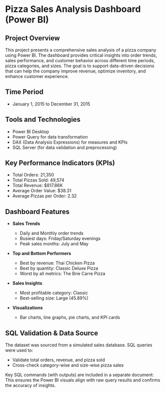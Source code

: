 # Pizza Sales Analysis Dashboard (Power BI)

## Project Overview

This project presents a comprehensive sales analysis of a pizza company using Power BI. The dashboard provides critical insights into order trends, sales performance, and customer behavior across different time periods, pizza categories, and sizes. The goal is to support data-driven decisions that can help the company improve revenue, optimize inventory, and enhance customer experience.

## Time Period

- January 1, 2015 to December 31, 2015

## Tools and Technologies

- Power BI Desktop
- Power Query for data transformation
- DAX (Data Analysis Expressions) for measures and KPIs
- SQL Server (for data validation and preprocessing)

## Key Performance Indicators (KPIs)

- Total Orders: 21,350  
- Total Pizzas Sold: 49,574  
- Total Revenue: $817.86K  
- Average Order Value: $38.31  
- Average Pizzas per Order: 2.32  

## Dashboard Features

- **Sales Trends**  
  - Daily and Monthly order trends  
  - Busiest days: Friday/Saturday evenings  
  - Peak sales months: July and May

- **Top and Bottom Performers**  
  - Best by revenue: Thai Chicken Pizza  
  - Best by quantity: Classic Deluxe Pizza  
  - Worst by all metrics: The Brie Carre Pizza

- **Sales Insights**  
  - Most profitable category: Classic  
  - Best-selling size: Large (45.89%)

- **Visualizations**  
  - Bar charts, line graphs, pie charts, and KPI cards

## SQL Validation & Data Source

The dataset was sourced from a simulated sales database. SQL queries were used to:
- Validate total orders, revenue, and pizza sold
- Cross-check category-wise and size-wise pizza sales
  
Key SQL commands (with outputs) are included in a separate document:  
This ensures the Power BI visuals align with raw query results and confirms the accuracy of insights.




